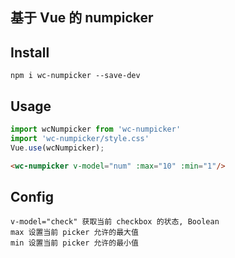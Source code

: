 ## 基于 Vue 的 numpicker

## Install
```shell
npm i wc-numpicker --save-dev

```

## Usage
```javascript
import wcNumpicker from 'wc-numpicker'
import 'wc-numpicker/style.css'
Vue.use(wcNumpicker);
```

```html
<wc-numpicker v-model="num" :max="10" :min="1"/>
```


## Config
```shell
v-model="check"	获取当前 checkbox 的状态, Boolean
max	设置当前 picker 允许的最大值
min	设置当前 picker 允许的最小值
```
